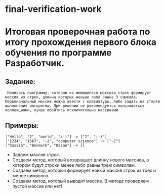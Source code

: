 # final-verification-work
# Итоговая проверочная работа по итогу прохождения первого блока обучения по программе **Разработчик**.

## Задание:
     Написать программу, которая из имеющегося массива строк формирует массив из строк, длинна которых меньше либо равна 3 символа. Первоначальный массив можно ввести с клавиатуры, либо задать на старте выполнения алгоритма. При решении не рекомендуется пользоваться коллекциями, лучше обойтись исключительно массивами.
## Примеры:
    ["Hello", "2", "world", ":-)"] -> ["2", ":-)"]
    ["1234", "1567", "-2", "computer science"] -> ["-2"]
    ["Russia", "Denmark", "Kazan"] -> []

+ Задаем массив строк.
+ Создаем метод, который возвращает длинну нового массива, в котором будут строки менее либо равны трем символам.
+ Создаем метод, который формирует новый массив строк из трех и менее символов.
+ Создаем метод, который выводит массив. В методе проверяем пустой массив или нет!

